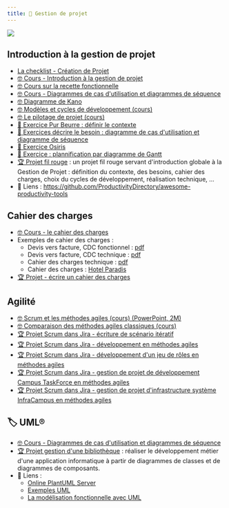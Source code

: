 ```yaml
---
title: 📅 Gestion de projet
---
```


![](@assets/undraw/undraw_scrum-board_uqku.svg)

## Introduction à la gestion de projet

- [La checklist - Création de Projet](/cours/gestion-projet/checklist-creation-projet)
- [🤓 Cours - Introduction à la gestion de projet](/cours/gestion-projet/intro-gestion-projet)
- [🤓 Cours sur la recette fonctionnelle](/cours/tests/methodo/cours-recette)
- [🤓 Cours - Diagrammes de cas d'utilisation et diagrammes de séquence](/cours/uml/use-case)
- [🤓 Diagramme de Kano](/cours/gestion-projet/cours-kano)
- [🤓 Modèles et cycles de développement (cours)](/cours/gestion-projet/modeles_dev)
- [🤓 Le pilotage de projet (cours)](/cours/gestion-projet/pilotage_projet-cours)
- [📝 Exercice Pur Beurre : définir le contexte](/cours/gestion-projet/exos/exo-pur-beurre)
- [📝 Exercices décrire le besoin : diagramme de cas d'utilisation et diagramme de séquence](/cours/gestion-projet/exos/exos-cas-utilisation-cas-sequence)
- [📝 Exercice Osiris](/cours/gestion-projet/exos/exo-contexte-osiris)
- [📝 Exercice : plannification par diagramme de Gantt](/cours/gestion-projet/exos/exo-gantt)
- [🏆 Projet fil rouge](/cours/gestion-projet/exos/projet_fil_rouge) : un projet fil rouge servant d'introduction globale à la Gestion de Projet : définition du contexte, des besoins, cahier des charges, choix du cycles de développement, réalisation technique, ...
- 🔗 Liens : <https://github.com/ProductivityDirectory/awesome-productivity-tools>

## Cahier des charges

- [🤓 Cours - le cahier des charges](/cours/gestion-projet/cahier-charges/cahier_charges-cours)
- Exemples de cahier des charges :
  - Devis vers facture, CDC fonctionnel : [pdf](/cours/cahier-charges/dvf_fonctionnel.pdf)
  - Devis vers facture, CDC technique  : [pdf](/cours/cahier-charges/dvf_technique.pdf)
  - Cahier des charges technique : [pdf](/cours/cahier-charges/ex_t1.pdf)
  - Cahier des charges : [Hotel Paradis](https://docs.google.com/document/d/1k1kHGk7QgoY3-hMCi0CURhRDo0zMawqyDluuXvYmq5E)
- [🏆 Projet - écrire un cahier des charges](/cours/gestion-projet/cahier-charges/projet-cdc)

## Agilité

- [🤓 Scrum et les méthodes agiles (cours) (PowerPoint, 2M)](/cours/scrum.pptx)
- [🤓 Comparaison des méthodes agiles classiques (cours)](/cours/gestion-projet/agile/comparaisons-agile)
- [🏆 Projet Scrum dans Jira - écriture de scénario itératif](/cours/gestion-projet/agile/projet_jira)
- [🏆 Projet Scrum dans Jira - développement en méthodes agiles](/cours/gestion-projet/agile/projet-scrum)
- [🏆 Projet Scrum dans Jira - développement d'un jeu de rôles en méthodes agiles](/cours/gestion-projet/agile/projet_jeu_role)
- [🏆 Projet Scrum dans Jira - gestion de projet de développement Campus TaskForce en méthodes agiles](/cours/gestion-projet/agile/projet_scrum_dev_campus)
- [🏆 Projet Scrum dans Jira - gestion de projet d'infrastructure système InfraCampus en méthodes agiles](/cours/gestion-projet/agile/projet_scrum_sysops_campus)

## 🏷️ UML® 

- [🤓 Cours - Diagrammes de cas d'utilisation et diagrammes de séquence](/cours/gestion-projet/uml/use-case)
- [🏆 Projet gestion d'une bibliothèque](/cours/gestion-projet/uml/tp-uml) : réaliser le développement métier d'une application informatique à partir de diagrammes de classes et de diagrammes de composants.
- 🔗 Liens :
  - [Online PlantUML Server](https://www.plantuml.com/plantuml/uml/SyfFKj2rKt3CoKnELR1Io4ZDoSa70000)
  - [Exemples UML](https://www.uml-diagrams.org/index-examples.html)
  - [La modélisation fonctionnelle avec UML](https://www.teotimepacreau.fr/blog/modelisation-fonctionnelle-uml/)

